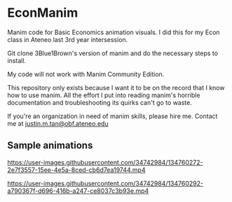 # EconManim
Manim code for Basic Economics animation visuals.
I did this for my Econ class in Ateneo last 3rd year intersession.

Git clone 3Blue1Brown's version of manim and do the necessary steps to install.

My code will not work with Manim Community Edition.

This repository only exists because I want it to be on the record that I know how to use manim. All the effort I put into reading manim's horrible documentation and troubleshooting its quirks can't go to waste.

If you're an organization in need of manim skills, please hire me. Contact me at justin.m.tan@obf.ateneo.edu

## Sample animations



https://user-images.githubusercontent.com/34742984/134760272-2e7f3557-15ee-4e5a-8ced-cb6d7ea19744.mp4



https://user-images.githubusercontent.com/34742984/134760292-a790367f-d696-416b-a247-ce8037c3b93e.mp4

